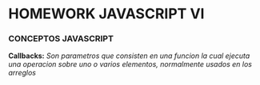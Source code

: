 # HOMEWORK JAVASCRIPT VI

### CONCEPTOS JAVASCRIPT

**Callbacks:** *Son parametros que consisten en una funcion la cual ejecuta una operacion sobre uno o varios elementos, normalmente usados en los arreglos*